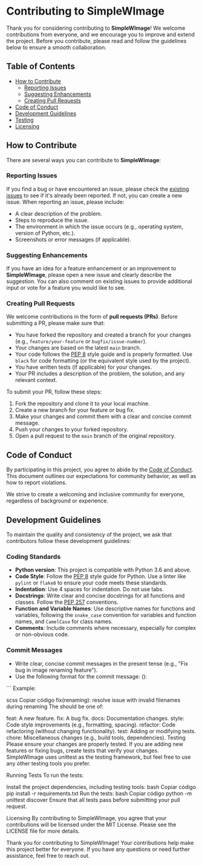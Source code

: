 # Contributing to SimpleWImage

Thank you for considering contributing to **SimpleWImage**! We welcome contributions from everyone, and we encourage you to improve and extend the project. Before you contribute, please read and follow the guidelines below to ensure a smooth collaboration.

## Table of Contents

- [How to Contribute](#how-to-contribute)
  - [Reporting Issues](#reporting-issues)
  - [Suggesting Enhancements](#suggesting-enhancements)
  - [Creating Pull Requests](#creating-pull-requests)
- [Code of Conduct](#code-of-conduct)
- [Development Guidelines](#development-guidelines)
- [Testing](#testing)
- [Licensing](#licensing)

## How to Contribute

There are several ways you can contribute to **SimpleWImage**:

### Reporting Issues

If you find a bug or have encountered an issue, please check the [existing issues](https://github.com/yourusername/SimpleWImage/issues) to see if it's already been reported. If not, you can create a new issue. When reporting an issue, please include:

- A clear description of the problem.
- Steps to reproduce the issue.
- The environment in which the issue occurs (e.g., operating system, version of Python, etc.).
- Screenshots or error messages (if applicable).

### Suggesting Enhancements

If you have an idea for a feature enhancement or an improvement to **SimpleWImage**, please open a new issue and clearly describe the suggestion. You can also comment on existing issues to provide additional input or vote for a feature you would like to see.

### Creating Pull Requests

We welcome contributions in the form of **pull requests (PRs)**. Before submitting a PR, please make sure that:

- You have forked the repository and created a branch for your changes (e.g., `feature/your-feature` or `bugfix/issue-number`).
- Your changes are based on the latest `main` branch.
- Your code follows the [PEP 8](https://www.python.org/dev/peps/pep-0008/) style guide and is properly formatted. Use `black` for code formatting (or the equivalent style used by the project).
- You have written tests (if applicable) for your changes.
- Your PR includes a description of the problem, the solution, and any relevant context.

To submit your PR, follow these steps:

1. Fork the repository and clone it to your local machine.
2. Create a new branch for your feature or bug fix.
3. Make your changes and commit them with a clear and concise commit message.
4. Push your changes to your forked repository.
5. Open a pull request to the `main` branch of the original repository.

## Code of Conduct

By participating in this project, you agree to abide by the [Code of Conduct](CODE_OF_CONDUCT.md). This document outlines our expectations for community behavior, as well as how to report violations.

We strive to create a welcoming and inclusive community for everyone, regardless of background or experience.

## Development Guidelines

To maintain the quality and consistency of the project, we ask that contributors follow these development guidelines:

### Coding Standards

- **Python version**: This project is compatible with Python 3.6 and above.
- **Code Style**: Follow the [PEP 8](https://www.python.org/dev/peps/pep-0008/) style guide for Python. Use a linter like `pylint` or `flake8` to ensure your code meets these standards.
- **Indentation**: Use 4 spaces for indentation. Do not use tabs.
- **Docstrings**: Write clear and concise docstrings for all functions and classes. Follow the [PEP 257](https://www.python.org/dev/peps/pep-0257/) conventions.
- **Function and Variable Names**: Use descriptive names for functions and variables, following the `snake_case` convention for variables and function names, and `CamelCase` for class names.
- **Comments**: Include comments where necessary, especially for complex or non-obvious code.

### Commit Messages

- Write clear, concise commit messages in the present tense (e.g., "Fix bug in image renaming feature").
- Use the following format for the commit message:
<type>(<scope>): <message>

<optional body explaining the change> ```
Example:

scss
Copiar código
fix(renaming): resolve issue with invalid filenames during renaming
The <type> should be one of:

feat: A new feature.
fix: A bug fix.
docs: Documentation changes.
style: Code style improvements (e.g., formatting, spacing).
refactor: Code refactoring (without changing functionality).
test: Adding or modifying tests.
chore: Miscellaneous changes (e.g., build tools, dependencies).
Testing
Please ensure your changes are properly tested. If you are adding new features or fixing bugs, create tests that verify your changes. SimpleWImage uses unittest as the testing framework, but feel free to use any other testing tools you prefer.

Running Tests
To run the tests:

Install the project dependencies, including testing tools:
bash
Copiar código
pip install -r requirements.txt
Run the tests:
bash
Copiar código
python -m unittest discover
Ensure that all tests pass before submitting your pull request.

Licensing
By contributing to SimpleWImage, you agree that your contributions will be licensed under the MIT License. Please see the LICENSE file for more details.

Thank you for contributing to SimpleWImage! Your contributions help make this project better for everyone. If you have any questions or need further assistance, feel free to reach out.
